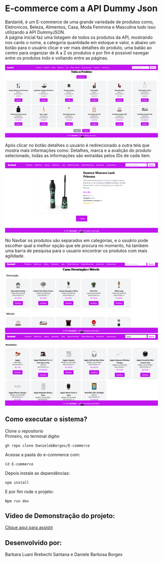 # E-commerce com a API Dummy Json

Bardaniê, é um E-commerce de uma grande variedade de produtos como, Eletronicos, Beleza, Alimentos, Casa, Moda Feminina e Masculina tudo isso utilizando a API DummyJSON.    
A página inicial faz uma listagem de todos os produtos da API, mostrando nos cards o nome, a categoria quantidade em estoque e valor, e abaixo um botão para o usuário clicar e ver mais detalhes do produto, uma batão ao centro para organizar de A a Z os produtos e por fim é possível navegar entre os produtos indo e voltando entre as páginas.   

![Tela Inicial](assets/telaInicial.png) 

Após clicar no botão detalhes o usuário é redirecionado a outra tela que mostra mais informações como: Detalhes, marca e a avalição do produto selecionado, todas as informações são extraídas pelos IDs de cada item.  

![Detalhes](assets/Detalhes.png)

No Navbar os produtos são separados em categorias, e o usuário pode escolher qual a melhor opção que ele procura no momento, há tambem uma barra de pesquisa para o usuario encontrar os produtos com mais agilidade.

![Exemplo de categoria](assets/categoriaExemplo.png)
![Pesquisa](assets/Pesquisa.png)

## Como executar o sistema?

Clone o repositorio  
Primeiro, no terminal digite:
```
gh repo clone DanielebBorges/E-commerce
```

Acesse a pasta do e-commerce com:
```
Cd E-commerce
```  
Depois instale as dependências:
```
npm install
``` 
E por fim rode o projeto:
```
Npm run dev
``` 

## Video de Demonstração do projeto:    
 [Clique aqui para assistir](https://youtu.be/_lzfppw7CFg)

## Desenvolvido por:
Barbara Luani Rrebechi Santana e Daniele Barbosa Borges 